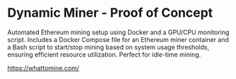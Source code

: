 # Dynamic Miner - Proof of Concept
Automated Ethereum mining setup using Docker and a GPU/CPU monitoring script. Includes a Docker Compose file for an Ethereum miner container and a Bash script to start/stop mining based on system usage thresholds, ensuring efficient resource utilization. Perfect for idle-time mining.


https://whattomine.com/